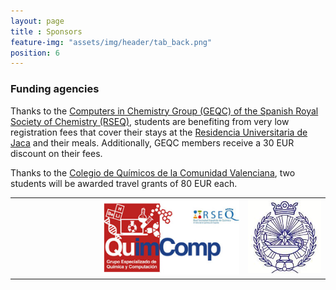 ```yaml
--- 
layout: page
title : Sponsors
feature-img: "assets/img/header/tab_back.png"
position: 6
---
```


### Funding agencies

Thanks to the <a href='https://geqc.rseq.org/'>Computers in Chemistry Group (GEQC) of the Spanish Royal Society of Chemistry (RSEQ)</a>, students are benefiting from very low registration fees that cover their stays at the <a href='https://resijaca.unizar.es/'>Residencia Universitaria de Jaca</a> and their meals. Additionally, GEQC members receive a 30 EUR discount on their fees.

Thanks to the <a href='https://colegioquimicos.com/'>Colegio de Químicos de la Comunidad Valenciana</a>, two students will be awarded travel grants of 80 EUR each.

<html>
<head>
<style>
#customers {
  border-collapse: collapse;
  width: 100%;
}

#customers td, #customers th {
  border: 0px solid #ddd;
  line-height: 1.5;
}

</style>
</head>
<body>

<table id="customers">
  <tr>
    <td>&nbsp;&nbsp;&nbsp;&nbsp;&nbsp;&nbsp;&nbsp;&nbsp;&nbsp;&nbsp;&nbsp;&nbsp;&nbsp;&nbsp;&nbsp;&nbsp;&nbsp;&nbsp;&nbsp;&nbsp;&nbsp;&nbsp;&nbsp;&nbsp;&nbsp;&nbsp;&nbsp;&nbsp;&nbsp;&nbsp;&nbsp;&nbsp;&nbsp;&nbsp;</td>
    <td>
      <a href="https://geqc.rseq.org/">
        <img src="../assets/img/sponsors/geqc.png" width="370">
      </a>
    </td>
    <td>
      <a href="https://colegioquimicos.com/">
        <img src="../assets/img/sponsors/cqcv.jpg" width="200">
      </a>
    </td>
  </tr>
</table>

</body>
</html>

<br>
 

